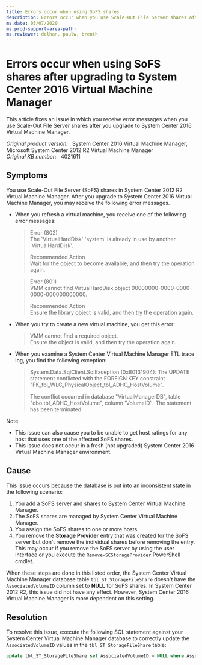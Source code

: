```yaml
---
title: Errors occur when using SoFS shares
description: Errors occur when you use Scale-Out File Server shares after you upgrade to System Center 2016 Virtual Machine Manager. Provides a resolution.
ms.date: 05/07/2020
ms.prod-support-area-path:
ms.reviewer: delhan, paulw, brenth
---
```

# Errors occur when using SoFS shares after upgrading to System Center 2016 Virtual Machine Manager

This article fixes an issue in which you receive error messages when you use Scale-Out File Server shares after you upgrade to System Center 2016 Virtual Machine Manager.

_Original product version:_ &nbsp; System Center 2016 Virtual Machine Manager, Microsoft System Center 2012 R2 Virtual Machine Manager  
_Original KB number:_ &nbsp; 4021611

## Symptoms

You use Scale-Out File Server (SoFS) shares in System Center 2012 R2 Virtual Machine Manager. After you upgrade to System Center 2016 Virtual Machine Manager, you may receive the following error messages.

- When you refresh a virtual machine, you receive one of the following error messages:

  > Error (802)  
  > The 'VirtualHardDisk' 'system' is already in use by another 'VirtualHardDisk'.
  >
  > Recommended Action  
  > Wait for the object to become available, and then try the operation again.

  > Error (801)  
  > VMM cannot find VirtualHardDisk object 00000000-0000-0000-0000-000000000000.
  >
  > Recommended Action  
  > Ensure the library object is valid, and then try the operation again.

- When you try to create a new virtual machine, you get this error:

  > VMM cannot find a required object.  
  > Ensure the object is valid, and then try the operation again.

- When you examine a System Center Virtual Machine Manager ETL trace log, you find the following exception:

  > System.Data.SqlClient.SqlException (0x80131904): The UPDATE statement conflicted with the FOREIGN KEY constraint "FK_tbl_WLC_PhysicalObject_tbl_ADHC_HostVolume".
  >
  > The conflict occurred in database "VirtualManagerDB", table "dbo.tbl_ADHC_HostVolume", column 'VolumeID'.  The statement has been terminated.

>[!NOTE]
>
> - This issue can also cause you to be unable to get host ratings for any host that uses one of the affected SoFS shares.
> - This issue does not occur in a fresh (not upgraded) System Center 2016 Virtual Machine Manager environment.

## Cause

This issue occurs because the database is put into an inconsistent state in the following scenario:

1. You add a SoFS server and shares to System Center Virtual Machine Manager.
2. The SoFS shares are managed by System Center Virtual Machine Manager.
3. You assign the SoFS shares to one or more hosts.
4. You remove the **Storage Provider** entry that was created for the SoFS server but don't remove the individual shares before removing the entry. This may occur if you remove the SoFS server by using the user interface or you execute the `Remove-SCStorageProvider` PowerShell cmdlet.

When these steps are done in this listed order, the System Center Virtual Machine Manager database table `tbl_ST_StorageFileShare` doesn't have the `AssociatedVolumeID` column set to **NULL** for SoFS shares. In System Center 2012 R2, this issue did not have any effect. However, System Center 2016 Virtual Machine Manager is more dependent on this setting.

## Resolution

To resolve this issue, execute the following SQL statement against your System Center Virtual Machine Manager database to correctly update the `AssociatedVolumeID` values in the `tbl_ST_StorageFileShare` table:

```sql
update tbl_ST_StorageFileShare set AssociatedVolumeID = NULL where AssociatedVolumeID not in (select VolumeID from tbl_ADHC_HostVolume)
```
